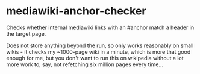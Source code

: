# mediawiki-anchor-checker

Checks whether internal mediawiki links with an #anchor match a header in the target page.


Does not store anything beyond the run, so only works reasonably on small wikis - it checks my ~1000-page wiki in a minute, which is more that good enough for me, but you don't want to run this on wikipedia without a lot more work to, say, not refetching six million pages every time...
